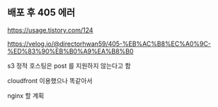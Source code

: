 ## 배포 후 405 에러





https://usage.tistory.com/124

https://velog.io/@directorhwan59/405-%EB%AC%B8%EC%A0%9C-%ED%83%90%EB%B0%A9%EA%B8%B0



s3 정적 호스팅은 post 를 지원하지 않는다고 함

cloudfront 이용했으나 똑같아서

nginx 할 계획